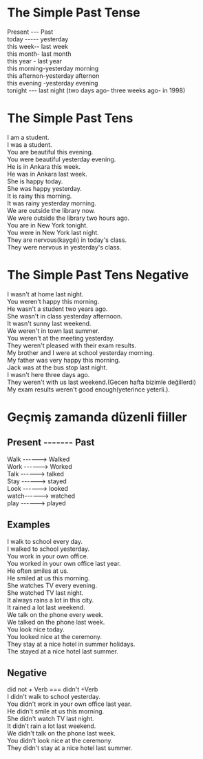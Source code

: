 # The Simple Past Tense
 Present --- Past  
 today ----- yesterday  
 this week-- last week  
 this month- last month  
 this year - last year  
 this morning-yesterday morning  
 this afternon-yesterday afternon   
 this evening -yesterday evening  
 tonight --- last night (two days ago- three weeks ago- in 1998)  

 # The Simple Past Tens
 I am a student.  
 I was a student.  
 You are beautiful this evening.  
 You were beautiful yesterday evening.  
 He is in Ankara this week.  
 He was in Ankara last week.  
 She is happy today.  
 She was happy yesterday.  
 It is rainy this morning.  
 It was rainy yesterday morning.  
 We are outside the library now.  
 We were outside the library two hours ago.  
 You are in New York tonight.  
 You were in New York last night.  
 They are nervous(kaygılı) in today's class.  
 They were nervous in yesterday's class.  
 # The Simple Past Tens Negative
 I wasn't at home last night.  
 You weren't happy this morning.  
 He wasn't a student two years ago.  
 She wasn't in class yesterday afternoon.  
 It wasn't sunny last weekend.  
 We weren't in town last summer.  
 You weren't at the meeting yesterday.  
 They weren't pleased with their exam results.  
 My brother and I were at school yesterday morning.  
 My father was very happy this morning.  
 Jack was at the bus stop last night.  
 I wasn't here three days ago.  
 They weren't with us last weekend.(Gecen hafta bizimle değillerdi)  
 My exam results weren't good enough(yeterince yeterli.). 
 # Geçmiş zamanda düzenli fiiller 
 ## Present ------- Past 
 Walk ------> Walked  
 Work ------> Worked  
 Talk ------> talked  
 Stay ------> stayed  
 Look ------> looked  
 watch------> watched  
 play ------> played
 ## Examples
 I walk to school every day.  
 I walked to school yesterday.  
 You work in your own office.  
 You worked in your own office last year.  
 He often smiles at us.  
 He smiled at us this morning.  
 She watches TV every evening.  
 She watched TV last night.  
 It always rains a lot in this city.  
 It rained a lot last weekend.  
 We talk on the phone every week.  
 We talked on the phone last week.  
 You look nice today.  
 You looked nice at the ceremony.  
 They stay at a nice hotel in summer holidays.  
 The stayed at a nice hotel last summer.  

 ## Negative
 did not + Verb === didn't +Verb  
 I didn't walk to school yesterday.  
 You didn't work in your own office last year.   
 He didn't smile at us this morning.  
 She didn't watch TV last night.  
 It didn't rain a lot last weekend.  
 We didn't talk on the phone last week.  
 You didn't look nice at the ceremony.  
 They didn't stay at a nice hotel last summer.  
 







